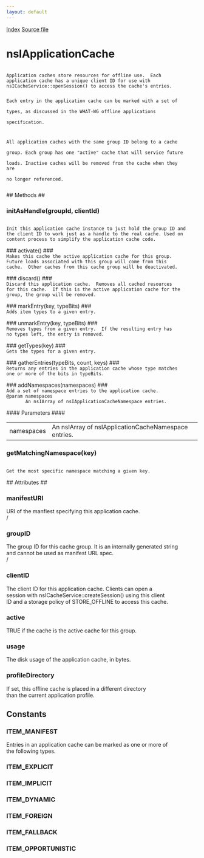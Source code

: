 ```yaml
---
layout: default
---
```

<div id='links'><a href="../index.html">Index</a>
<a href="http://dxr.mozilla.org/mozilla-central/source/netwerk/base/public/nsIApplicationCache.idl">Source file</a>
</div>

# nsIApplicationCache #
<code>  
Application caches store resources for offline use.  Each  
application cache has a unique client ID for use with  
nsICacheService::openSession() to access the cache's entries.  
  
Each entry in the application cache can be marked with a set of  
types, as discussed in the WHAT-WG offline applications  
specification.  
  
All application caches with the same group ID belong to a cache  
group.  Each group has one "active" cache that will service future  
loads.  Inactive caches will be removed from the cache when they are  
no longer referenced.  
  
</code>
## Methods ##

### initAsHandle(groupId, clientId) ###
<code>  
Init this application cache instance to just hold the group ID and  
the client ID to work just as a handle to the real cache. Used on  
content process to simplify the application cache code.  
  
</code>
### activate() ###
<code>  
Makes this cache the active application cache for this group.  
Future loads associated with this group will come from this  
cache.  Other caches from this cache group will be deactivated.  
  
</code>
### discard() ###
<code>  
Discard this application cache.  Removes all cached resources  
for this cache.  If this is the active application cache for the  
group, the group will be removed.  
  
</code>
### markEntry(key, typeBits) ###
<code>  
Adds item types to a given entry.  
  
</code>
### unmarkEntry(key, typeBits) ###
<code>  
Removes types from a given entry.  If the resulting entry has  
no types left, the entry is removed.  
  
</code>
### getTypes(key) ###
<code>  
Gets the types for a given entry.  
  
</code>
### gatherEntries(typeBits, count, keys) ###
<code>  
Returns any entries in the application cache whose type matches  
one or more of the bits in typeBits.  
  
</code>
### addNamespaces(namespaces) ###
<code>  
Add a set of namespace entries to the application cache.  
@param namespaces  
       An nsIArray of nsIApplicationCacheNamespace entries.  
  
</code>
#### Parameters ####

<table>

<tr>
<td>namespaces</td>
<td>       An nsIArray of nsIApplicationCacheNamespace entries.  
</td>
</tr>

</table>

### getMatchingNamespace(key) ###
<code>  
Get the most specific namespace matching a given key.  
  
</code>
## Attributes ##

### manifestURI ###
  
URI of the manfiest specifying this application cache.  
/  

### groupID ###
  
The group ID for this cache group.  It is an internally generated string  
and cannot be used as manifest URL spec.  
/  

### clientID ###
  
The client ID for this application cache.  Clients can open a  
session with nsICacheService::createSession() using this client  
ID and a storage policy of STORE_OFFLINE to access this cache.  
  

### active ###
  
TRUE if the cache is the active cache for this group.  
  

### usage ###
  
The disk usage of the application cache, in bytes.  
  

### profileDirectory ###
  
If set, this offline cache is placed in a different directory  
than the current application profile.  
  

## Constants ##

### ITEM_MANIFEST ###
  
Entries in an application cache can be marked as one or more of  
the following types.  
  

### ITEM_EXPLICIT ###

### ITEM_IMPLICIT ###

### ITEM_DYNAMIC ###

### ITEM_FOREIGN ###

### ITEM_FALLBACK ###

### ITEM_OPPORTUNISTIC ###
